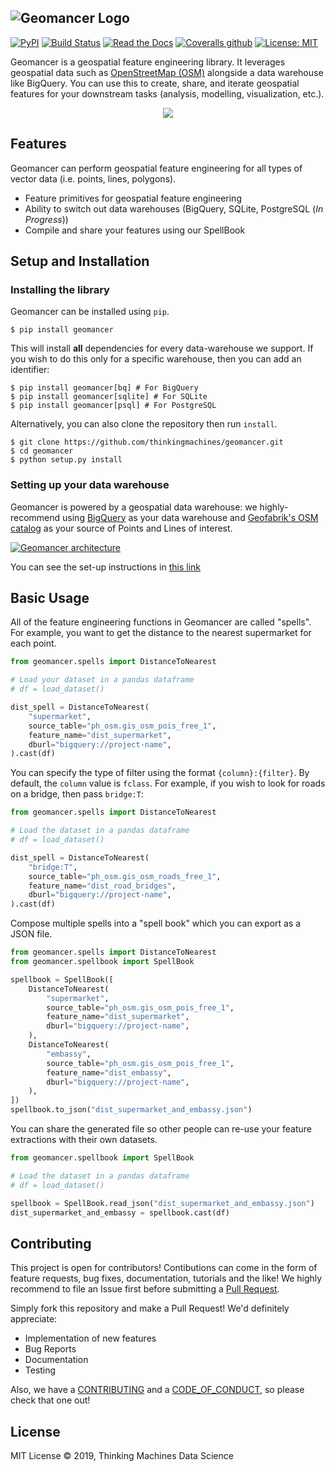 ![Geomancer Logo](https://storage.googleapis.com/tm-geomancer/assets/header.png)
---

[![PyPI](https://img.shields.io/pypi/v/geomancer.svg?color=brightgreen&style=flat-square)](https://pypi.org/project/geomancer/)
[![Build Status](https://img.shields.io/drone/build/thinkingmachines/geomancer.svg?logo=drone&style=flat-square)](https://cloud.drone.io/thinkingmachines/geomancer)
[![Read the Docs](https://img.shields.io/readthedocs/geomancer.svg?style=flat-square)](https://geomancer.readthedocs.io/en/latest/)
[![Coveralls github](https://img.shields.io/coveralls/github/thinkingmachines/geomancer.svg?style=flat-square)](https://coveralls.io/github/thinkingmachines/geomancer)
[![License: MIT](https://img.shields.io/badge/License-MIT-blue.svg?style=flat-square)](https://opensource.org/licenses/MIT)

Geomancer is a geospatial feature engineering library. It leverages geospatial
data such as [OpenStreetMap (OSM)](https://www.openstreetmap.org/) alongside a
data warehouse like BigQuery. You can use this to create, share, and iterate
geospatial features for your downstream tasks (analysis, modelling,
visualization, etc.). 

<p align="center">
    <img src="https://storage.googleapis.com/tm-geomancer/assets/geomancer-explainer.gif">
</p>

## Features

Geomancer can perform geospatial feature engineering for all types of vector data
(i.e. points, lines, polygons).

- Feature primitives for geospatial feature engineering
- Ability to switch out data warehouses (BigQuery, SQLite, PostgreSQL (*In Progress*))
- Compile and share your features using our SpellBook 

## Setup and Installation

### Installing the library

Geomancer can be installed using `pip`.

```
$ pip install geomancer
```

This will install **all** dependencies for every data-warehouse we support. If
you wish to do this only for a specific warehouse, then you can add an
identifier:

```
$ pip install geomancer[bq] # For BigQuery
$ pip install geomancer[sqlite] # For SQLite
$ pip install geomancer[psql] # For PostgreSQL
```

Alternatively, you can also clone the repository then run `install`.

```
$ git clone https://github.com/thinkingmachines/geomancer.git
$ cd geomancer
$ python setup.py install
```

### Setting up your data warehouse

Geomancer is powered by a geospatial data warehouse: we highly-recommend using
[BigQuery](https://cloud.google.com/bigquery/) as your data warehouse and
[Geofabrik's OSM catalog](https://www.geofabrik.de/data/download.html) as your
source of Points and Lines of interest. 

[![Geomancer architecture](https://storage.googleapis.com/tm-geomancer/assets/architecture.png
)](https://github.com/thinkingmachines/geomancer)

You can see the set-up instructions in [this link](https://geomancer.readthedocs.io/en/latest/setup.html#setting-up-your-data-warehouse)

## Basic Usage

All of the feature engineering functions in Geomancer are called "spells". For
example, you want to get the distance to the nearest supermarket for each
point.

```python
from geomancer.spells import DistanceToNearest

# Load your dataset in a pandas dataframe
# df = load_dataset()

dist_spell = DistanceToNearest(
    "supermarket",
    source_table="ph_osm.gis_osm_pois_free_1",
    feature_name="dist_supermarket",
    dburl="bigquery://project-name",
).cast(df)
```

You can specify the type of filter  using the format `{column}:{filter}`.  By
default, the `column` value is `fclass`. For example, if you wish to look for
roads on a bridge, then pass `bridge:T`:

```python
from geomancer.spells import DistanceToNearest

# Load the dataset in a pandas dataframe
# df = load_dataset()

dist_spell = DistanceToNearest(
    "bridge:T",
    source_table="ph_osm.gis_osm_roads_free_1",
    feature_name="dist_road_bridges",
    dburl="bigquery://project-name",
).cast(df)
```

Compose multiple spells into a "spell book" which you can export as a JSON file.

```python
from geomancer.spells import DistanceToNearest
from geomancer.spellbook import SpellBook

spellbook = SpellBook([
    DistanceToNearest(
        "supermarket",
        source_table="ph_osm.gis_osm_pois_free_1",
        feature_name="dist_supermarket",
        dburl="bigquery://project-name",
    ),
    DistanceToNearest(
        "embassy",
        source_table="ph_osm.gis_osm_pois_free_1",
        feature_name="dist_embassy",
        dburl="bigquery://project-name",
    ),
])
spellbook.to_json("dist_supermarket_and_embassy.json")
```

You can share the generated file so other people can re-use your feature extractions
with their own datasets.

```python
from geomancer.spellbook import SpellBook

# Load the dataset in a pandas dataframe
# df = load_dataset()

spellbook = SpellBook.read_json("dist_supermarket_and_embassy.json")
dist_supermarket_and_embassy = spellbook.cast(df)
```

## Contributing

This project is open for contributors! Contibutions can come in the form of
feature requests, bug fixes, documentation, tutorials and the like! We highly
recommend to file an Issue first before submitting a [Pull
Request](https://help.github.com/en/articles/creating-a-pull-request).

Simply fork this repository and make a Pull Request! We'd definitely appreciate:

- Implementation of new features
- Bug Reports
- Documentation
- Testing

Also, we have a
[CONTRIBUTING](https://github.com/thinkingmachines/geomancer/blob/master/CONTRIBUTING.rst)
and a [CODE_OF_CONDUCT](https://github.com/thinkingmachines/geomancer/blob/master/CODE_OF_CONDUCT.rst),
so please check that one out!

## License

MIT License © 2019, Thinking Machines Data Science
